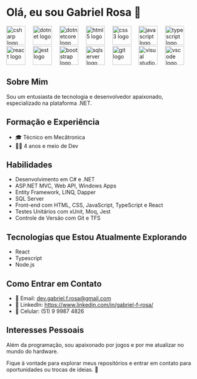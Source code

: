 # Olá, eu sou Gabriel Rosa 👋

<div align="left">
    <img src="https://cdn.jsdelivr.net/gh/devicons/devicon/icons/csharp/csharp-original.svg" height="50" alt="csharp logo"/>
    <img width="12" />    
    <img src="https://cdn.jsdelivr.net/gh/devicons/devicon/icons/dot-net/dot-net-original-wordmark.svg" height="50" alt="dotnet logo"/>
    <img width="12" />
    <img src="https://cdn.jsdelivr.net/gh/devicons/devicon/icons/dotnetcore/dotnetcore-original.svg" height="50" alt="dotnetcore logo"/>
    <img width="12" />
    <img src="https://cdn.jsdelivr.net/gh/devicons/devicon/icons/html5/html5-original.svg" height="50" alt="html5 logo"/>
    <img width="12" />
    <img src="https://cdn.jsdelivr.net/gh/devicons/devicon/icons/css3/css3-original.svg" height="50" alt="css3 logo"/>
    <img width="12" />    
    <img src="https://cdn.jsdelivr.net/gh/devicons/devicon/icons/javascript/javascript-original.svg" height="50" alt="javascript logo"/>
    <img width="12" />        
    <img src="https://cdn.jsdelivr.net/gh/devicons/devicon/icons/typescript/typescript-original.svg" height="50" alt="typescript logo"/>
    <img width="12" />    
    <img src="https://cdn.jsdelivr.net/gh/devicons/devicon/icons/react/react-original-wordmark.svg" height="50" alt="react logo"/>
    <img width="12" />  
    <img src="https://cdn.jsdelivr.net/gh/devicons/devicon/icons/jest/jest-plain.svg" height="50" alt="jest logo"/>
    <img width="12" />
    <img src="https://cdn.jsdelivr.net/gh/devicons/devicon/icons/bootstrap/bootstrap-original.svg" height="50" alt="bootstrap logo" />
    <img width="12" />    
    <img src="https://cdn.jsdelivr.net/gh/devicons/devicon/icons/microsoftsqlserver/microsoftsqlserver-plain-wordmark.svg" height="50" alt="sqlserver logo"/>
    <img width="12" />    
    <img src="https://cdn.jsdelivr.net/gh/devicons/devicon/icons/git/git-original-wordmark.svg" height="50" alt="git logo"/>
    <img width="12" />      
    <img src="https://cdn.jsdelivr.net/gh/devicons/devicon/icons/visualstudio/visualstudio-plain.svg" height="50" alt="visual studio logo"/>
    <img width="12" />
    <img src="https://cdn.jsdelivr.net/gh/devicons/devicon/icons/vscode/vscode-original-wordmark.svg" height="50" alt="vscode logo"/>
</div>

## Sobre Mim
Sou um entusiasta de tecnologia e desenvolvedor apaixonado, especializado na plataforma .NET.

## Formação e Experiência
- 🎓 Técnico em Mecâtronica
- 👨‍💻 4 anos e meio de Dev

## Habilidades
- Desenvolvimento em C# e .NET
- ASP.NET MVC, Web API, Windows Apps
- Entity Framework, LINQ, Dapper
- SQL Server
- Front-end com HTML, CSS, JavaScript, TypeScript e React
- Testes Unitários com xUnit, Moq, Jest
- Controle de Versão com Git e TFS

## Tecnologias que Estou Atualmente Explorando
- React
- Typescript
- Node.js

## Como Entrar em Contato
- 📧 Email: dev.gabriel.f.rosa@gmail.com
- 🔗 LinkedIn: https://www.linkedin.com/in/gabriel-f-rosa/
- 📱 Celular: (51) 9 9987 4826

## Interesses Pessoais
Além da programação, sou apaixonado por jogos e por me atualizar no mundo do hardware.

Fique à vontade para explorar meus repositórios e entrar em contato para oportunidades ou trocas de ideias. 🚀
